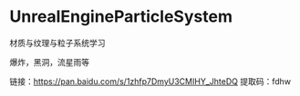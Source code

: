 # UnrealEngineParticleSystem

材质与纹理与粒子系统学习

爆炸，黑洞，流星雨等

链接：https://pan.baidu.com/s/1zhfp7DmyU3CMIHY_JhteDQ 
提取码：fdhw 
